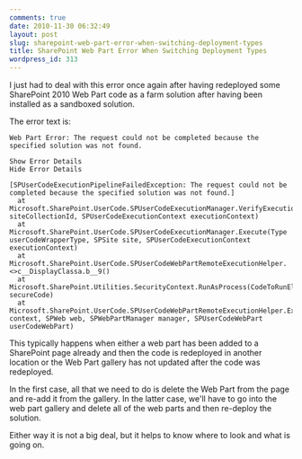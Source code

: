 ```yaml
---
comments: true
date: 2010-11-30 06:32:49
layout: post
slug: sharepoint-web-part-error-when-switching-deployment-types
title: SharePoint Web Part Error When Switching Deployment Types
wordpress_id: 313
---
```


I just had to deal with this error once again after having redeployed some SharePoint 2010 Web Part code as a farm solution after having been installed as a sandboxed solution.

The error text is:

```
Web Part Error: The request could not be completed because the specified solution was not found.

Show Error Details 
Hide Error Details 

[SPUserCodeExecutionPipelineFailedException: The request could not be completed because the specified solution was not found.]
  at Microsoft.SharePoint.UserCode.SPUserCodeExecutionManager.VerifyExecutionAllowed(Guid siteCollectionId, SPUserCodeExecutionContext executionContext) 
  at Microsoft.SharePoint.UserCode.SPUserCodeExecutionManager.Execute(Type userCodeWrapperType, SPSite site, SPUserCodeExecutionContext executionContext) 
  at Microsoft.SharePoint.UserCode.SPUserCodeWebPartRemoteExecutionHelper.<>c__DisplayClassa.b__9() 
  at Microsoft.SharePoint.Utilities.SecurityContext.RunAsProcess(CodeToRunElevated secureCode) 
  at Microsoft.SharePoint.UserCode.SPUserCodeWebPartRemoteExecutionHelper.ExecuteRequestInSandBox(HttpContext context, SPWeb web, SPWebPartManager manager, SPUserCodeWebPart userCodeWebPart)  
```


This typically happens when either a web part has been added to a SharePoint page already and then the code is redeployed in another location or the Web Part gallery has not updated after the code was redeployed.

In the first case, all that we need to do is delete the Web Part from the page and re-add it from the gallery. In the latter case, we'll have to go into the web part gallery and delete all of the web parts and then re-deploy the solution.

Either way it is not a big deal, but it helps to know where to look and what is going on.
